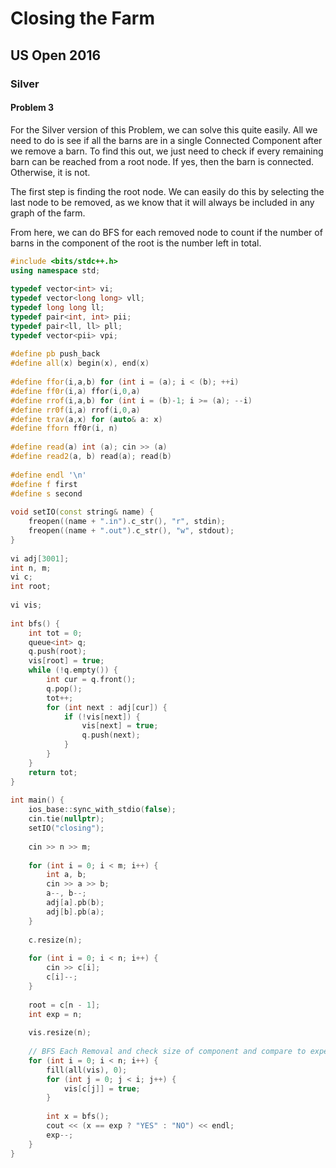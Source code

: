   
# Closing the Farm
  
## US Open 2016
  
### Silver
  
#### Problem 3
  
For the Silver version of this Problem, we can solve this quite easily. All we need to do is see if all the barns are in a single Connected Component after we remove a barn. To find this out, we just need to check if every remaining barn can be reached from a root node. If yes, then the barn is connected. Otherwise, it is not.
  
The first step is finding the root node. We can easily do this by selecting the last node to be removed, as we know that it will always be included in any graph of the farm.
  
From here, we can do BFS for each removed node to count if the number of barns in the component of the root is the number left in total.
  
```cpp
#include <bits/stdc++.h>
using namespace std;
  
typedef vector<int> vi;
typedef vector<long long> vll;
typedef long long ll;
typedef pair<int, int> pii;
typedef pair<ll, ll> pll;
typedef vector<pii> vpi;
  
#define pb push_back
#define all(x) begin(x), end(x)
  
#define ffor(i,a,b) for (int i = (a); i < (b); ++i)
#define ff0r(i,a) ffor(i,0,a)
#define rrof(i,a,b) for (int i = (b)-1; i >= (a); --i)
#define rr0f(i,a) rrof(i,0,a)
#define trav(a,x) for (auto& a: x)
#define fforn ff0r(i, n)
  
#define read(a) int (a); cin >> (a)
#define read2(a, b) read(a); read(b)
  
#define endl '\n'
#define f first
#define s second
  
void setIO(const string& name) {
    freopen((name + ".in").c_str(), "r", stdin);
    freopen((name + ".out").c_str(), "w", stdout);
}
  
vi adj[3001];
int n, m;
vi c;
int root;
  
vi vis;
  
int bfs() {
    int tot = 0;
    queue<int> q;
    q.push(root);
    vis[root] = true;
    while (!q.empty()) {
        int cur = q.front();
        q.pop();
        tot++;
        for (int next : adj[cur]) {
            if (!vis[next]) {
                vis[next] = true;
                q.push(next);
            }
        }
    }
    return tot;
}
  
int main() {
    ios_base::sync_with_stdio(false);
    cin.tie(nullptr);
    setIO("closing");
  
    cin >> n >> m;
  
    for (int i = 0; i < m; i++) {
        int a, b;
        cin >> a >> b;
        a--, b--;
        adj[a].pb(b);
        adj[b].pb(a);
    }
  
    c.resize(n);
  
    for (int i = 0; i < n; i++) {
        cin >> c[i];
        c[i]--;
    }
  
    root = c[n - 1];
    int exp = n;
  
    vis.resize(n);
  
    // BFS Each Removal and check size of component and compare to expected
    for (int i = 0; i < n; i++) {
        fill(all(vis), 0); 
        for (int j = 0; j < i; j++) {
            vis[c[j]] = true;
        }
  
        int x = bfs();
        cout << (x == exp ? "YES" : "NO") << endl;
        exp--;
    } 
}
```  
  